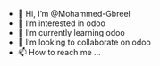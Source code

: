 - 👋 Hi, I’m @Mohammed-Gbreel
- 👀 I’m interested in odoo
- 🌱 I’m currently learning odoo
- 💞️ I’m looking to collaborate on odoo
- 📫 How to reach me ...

<!---
Mohammed-Gbreel/Mohammed-Gbreel is a ✨ special ✨ repository because its `README.md` (this file) appears on your GitHub profile.
You can click the Preview link to take a look at your changes.
--->
